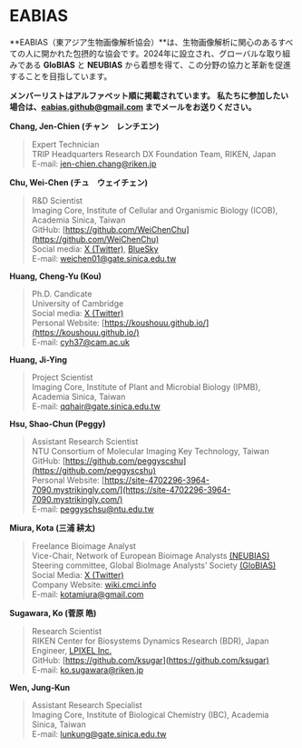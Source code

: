 # EABIAS

**EABIAS（東アジア生物画像解析協会）**は、生物画像解析に関心のあるすべての人に開かれた包摂的な協会です。2024年に設立され、グローバルな取り組みである **GloBIAS** と **NEUBIAS** から着想を得て、この分野の協力と革新を促進することを目指しています。

**メンバーリストはアルファベット順に掲載されています。**
**私たちに参加したい場合は、<eabias.github@gmail.com> までメールをお送りください。**

**Chang, Jen-Chien (チャン　レンチエン)**  
>Expert Technician  
>TRIP Headquarters Research DX Foundation Team, RIKEN, Japan  
>E-mail: <jen-chien.chang@riken.jp>

**Chu, Wei-Chen (チュ　ウェイチェン)**  
>R&D Scientist  
>Imaging Core, Institute of Cellular and Organismic Biology (ICOB), Academia Sinica, Taiwan  
>GitHub: [https://github.com/WeiChenChu](https://github.com/WeiChenChu)  
>Social media: [X (Twitter)](https://x.com/WeiChenCHU1), [BlueSky](https://bsky.app/profile/weichen01.bsky.social)  
>E-mail: <weichen01@gate.sinica.edu.tw>

**Huang, Cheng-Yu (Kou)**
>Ph.D. Candicate  
>University of Cambridge  
>Social media: [X (Twitter)](https://x.com/kou_huang)  
>Personal Website: [https://koushouu.github.io/](https://koushouu.github.io/)  
>E-mail: <cyh37@cam.ac.uk>

**Huang, Ji-Ying**  
>Project Scientist  
>Imaging Core, Institute of Plant and Microbial Biology (IPMB), Academia Sinica, Taiwan  
>E-mail: <qqhair@gate.sinica.edu.tw>

**Hsu, Shao-Chun (Peggy)**  
>Assistant Research Scientist  
>NTU Consortium of Molecular Imaging Key Technology, Taiwan  
>GitHub: [https://github.com/peggyscshu](https://github.com/peggyscshu)  
>Personal Website: [https://site-4702296-3964-7090.mystrikingly.com/](https://site-4702296-3964-7090.mystrikingly.com/)  
>E-mail: <peggyschsu@ntu.edu.tw>

**Miura, Kota (三浦 耕太)**  
>Freelance Bioimage Analyst  
>Vice-Chair, Network of European Bioimage Analysts [(NEUBIAS)](https://eubias.org/NEUBIAS/)  
>Steering committee, Global BioImage Analysts’ Society [(GloBIAS)](https://www.globias.org/)   
>Social Media: [X (Twitter)](https://x.com/cmci_)  
>Company Website: [wiki.cmci.info](https://wiki.cmci.info/)  
>E-mail: <kotamiura@gmail.com>

**Sugawara, Ko (菅原 皓)**  
>Research Scientist  
>RIKEN Center for Biosystems Dynamics Research (BDR), Japan  
>Engineer, [LPIXEL Inc.](https://lpixel.net/en/?top)   
>GitHub: [https://github.com/ksugar](https://github.com/ksugar)  
>E-mail: <ko.sugawara@riken.jp>

**Wen, Jung-Kun**  
>Assistant Research Specialist  
>Imaging Core, Institute of Biological Chemistry (IBC), Academia Sinica, Taiwan  
>E-mail: <lunkung@gate.sinica.edu.tw>  


